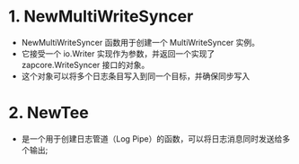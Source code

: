 # 1. NewMultiWriteSyncer
* NewMultiWriteSyncer 函数用于创建一个 MultiWriteSyncer 实例。
* 它接受一个 io.Writer 实现作为参数，并返回一个实现了 zapcore.WriteSyncer 接口的对象。
* 这个对象可以将多个日志条目写入到同一个目标，并确保同步写入

# 2. NewTee
* 是一个用于创建日志管道（Log Pipe）的函数，可以将日志消息同时发送给多个输出;